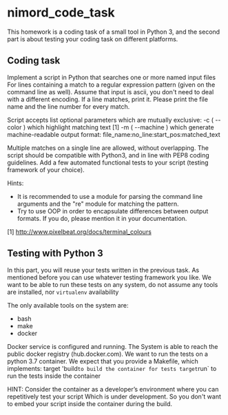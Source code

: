 # nimord_code_task

This homework is a coding task of a small tool in Python 3,
and the second part is about testing your coding task on different platforms.

 

Coding task
----------------------

Implement a script in Python that searches one or more named input files
For lines containing a match to a regular expression pattern (given on the command line as well).
Assume that input is ascii, you don't need to deal with a different encoding.
If a line matches, print it. Please print the file name and the line number for every match.

Script accepts list optional parameters which are mutually exclusive:
-c ( --color ) which highlight matching text [1]
-m ( --machine ) which generate machine-readable output
format: file_name:no_line:start_pos:matched_text

Multiple matches on a single line are allowed, without overlapping.
The script should be compatible with Python3, and in line with PEP8 coding guidelines.
Add a few automated functional tests to your script (testing framework of your choice).

Hints:
* It is recommended to use a module for parsing the command line
arguments and the "re" module for matching the pattern.
* Try to use OOP in order to encapsulate differences between output formats.
If you do, please mention it in your documentation.

 

[1] http://www.pixelbeat.org/docs/terminal_colours

 

Testing with Python 3
---------------------------------------

In this part, you will reuse your tests written in the previous task.
As mentioned before you can use whatever testing framework you like.
We want to be able to run these tests on any system, do not assume any tools are installed, nor `virtualenv` availability

 

The only available tools on the system are:
- bash
- make
- docker


Docker service is configured and running.
The System is able to reach the public docker registry (hub.docker.com).
We want to run the tests on a python 3.7 container.
We expect that you provide a Makefile, which implements:
target 'build` to build the container for tests
target `run` to run the tests inside the container

HINT: Consider the container as a developer’s environment where you can repetitively test your script Which is under development. So you don't want to embed your script inside the container during the build.
